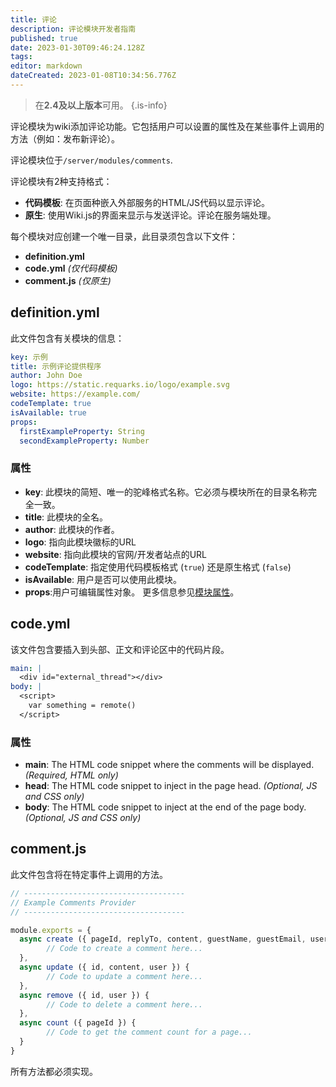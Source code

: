```yaml
---
title: 评论
description: 评论模块开发者指南
published: true
date: 2023-01-30T09:46:24.128Z
tags: 
editor: markdown
dateCreated: 2023-01-08T10:34:56.776Z
---
```


> 在**2.4及以上版本**可用。
{.is-info}

评论模块为wiki添加评论功能。它包括用户可以设置的属性及在某些事件上调用的方法（例如：发布新评论）。

评论模块位于`/server/modules/comments`.

评论模块有2种支持格式：

- **代码模板**: 在页面种嵌入外部服务的HTML/JS代码以显示评论。
- **原生**: 使用Wiki.js的界面来显示与发送评论。评论在服务端处理。

每个模块对应创建一个唯一目录，此目录须包含以下文件：

* **definition.yml**
* **code.yml** *(仅代码模板)*
* **comment.js** *(仅原生)*

## definition.yml

此文件包含有关模块的信息：
```yaml
key: 示例
title: 示例评论提供程序
author: John Doe
logo: https://static.requarks.io/logo/example.svg
website: https://example.com/
codeTemplate: true
isAvailable: true
props:
  firstExampleProperty: String
  secondExampleProperty: Number
```

### 属性

* **key**: 此模块的简短、唯一的驼峰格式名称。它必须与模块所在的目录名称完全一致。
* **title**: 此模块的全名。
* **author**: 此模块的作者。
* **logo**: 指向此模块徽标的URL
* **website**: 指向此模块的官网/开发者站点的URL
* **codeTemplate**: 指定使用代码模板格式 (`true`) 还是原生格式 (`false`)
* **isAvailable**: 用户是否可以使用此模块。
* **props**:用户可编辑属性对象。 更多信息参见[模块属性](/dev/module-properties)。

## code.yml

该文件包含要插入到头部、正文和评论区中的代码片段。

```yaml
main: |
  <div id="external_thread"></div>
body: |
  <script>
    var something = remote()
  </script>
```

### 属性

* **main**: The HTML code snippet where the comments will be displayed. *(Required, HTML only)*
* **head**: The HTML code snippet to inject in the page head. *(Optional, JS and CSS only)*
* **body**: The HTML code snippet to inject at the end of the page body. *(Optional, JS and CSS only)*

## comment.js

此文件包含将在特定事件上调用的方法。

```js
// ------------------------------------
// Example Comments Provider
// ------------------------------------

module.exports = {
  async create ({ pageId, replyTo, content, guestName, guestEmail, user }) {
		// Code to create a comment here...
  },
  async update ({ id, content, user }) {
		// Code to update a comment here...
  },
  async remove ({ id, user }) {
		// Code to delete a comment here...
  },
  async count ({ pageId }) {
		// Code to get the comment count for a page...
  }
}
```

所有方法都必须实现。

